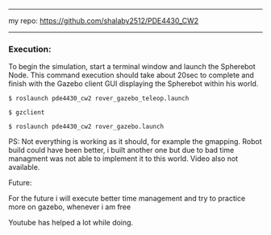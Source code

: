 
___

my repo: https://github.com/shalaby2512/PDE4430_CW2
___

### Execution:

To begin the simulation, start a terminal window and launch the Spherebot Node. This command execution should take about 20sec to complete and finish with the Gazebo client GUI displaying the Spherebot within his world.

```
$ roslaunch pde4430_cw2 rover_gazebo_teleop.launch
```
 
```
$ gzclient
```


```
$ roslaunch pde4430_cw2 rover_gazebo.launch
```

PS: Not everything is working as it should, for example the gmapping. Robot build could have been better, i built another one but due to bad time managment was not able to implement it to this world. Video also not available.

Future:

For the future i will execute better time management and try to practice more on gazebo, whenever i am free

Youtube has helped a lot while doing. 
